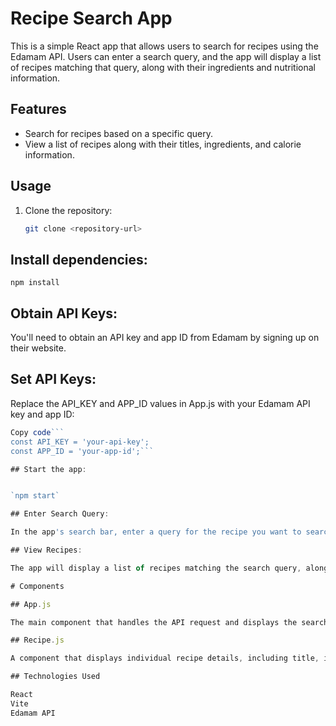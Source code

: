 # Recipe Search App

This is a simple React app that allows users to search for recipes using the Edamam API. Users can enter a search query, and the app will display a list of recipes matching that query, along with their ingredients and nutritional information.

## Features

- Search for recipes based on a specific query.
- View a list of recipes along with their titles, ingredients, and calorie information.

## Usage

1. Clone the repository:

   ```bash
   git clone <repository-url>

## Install dependencies:

`npm install`

## Obtain API Keys:

You'll need to obtain an API key and app ID from Edamam by signing up on their website.

## Set API Keys:

Replace the API_KEY and APP_ID values in App.js with your Edamam API key and app ID:

```jsx
Copy code```
const API_KEY = 'your-api-key';
const APP_ID = 'your-app-id';```

## Start the app:


`npm start`

## Enter Search Query:

In the app's search bar, enter a query for the recipe you want to search for (e.g., "steak").

## View Recipes:

The app will display a list of recipes matching the search query, along with their ingredients and calorie information.

# Components

## App.js

The main component that handles the API request and displays the search form and list of recipes.

## Recipe.js

A component that displays individual recipe details, including title, ingredients, calories, and an image.

## Technologies Used

React
Vite
Edamam API





